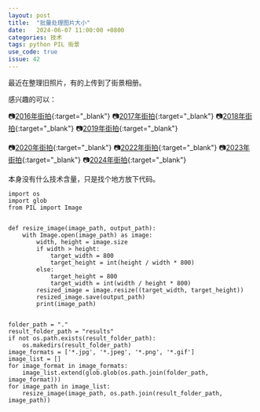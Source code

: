 ```yaml
---
layout: post
title:  "批量处理图片大小"
date:   2024-06-07 11:00:00 +0800
categories: 技术
tags: python PIL 街景
use_code: true
issue: 42
---
```

最近在整理旧照片，有的上传到了街景相册。

感兴趣的可以：

:camera:[2016年街拍](/photos/#street_view_2016){:target="_blank"} :camera:[2017年街拍](/photos/#street_view_2017){:target="_blank"} 
:camera:[2018年街拍](/photos/#street_view_2018){:target="_blank"} :camera:[2019年街拍](/photos/#street_view_2019){:target="_blank"}

:camera:[2020年街拍](/photos/#street_view_2020){:target="_blank"} :camera:[2022年街拍](/photos/#street_view_2022){:target="_blank"} :camera:[2023年街拍](/photos/#street_view_2023){:target="_blank"}    :camera:[2024年街拍](/photos/#street_view_2024){:target="_blank"} 

本身没有什么技术含量，只是找个地方放下代码。

<!--more-->

    import os
    import glob
    from PIL import Image
    
    
    def resize_image(image_path, output_path):
        with Image.open(image_path) as image:
            width, height = image.size
            if width > height:
                target_width = 800
                target_height = int(height / width * 800)
            else:
                target_height = 800
                target_width = int(width / height * 800)
            resized_image = image.resize((target_width, target_height))
            resized_image.save(output_path)
            print(image_path)
    
    
    folder_path = "."
    result_folder_path = "results"
    if not os.path.exists(result_folder_path):
        os.makedirs(result_folder_path)
    image_formats = ['*.jpg', '*.jpeg', '*.png', '*.gif']
    image_list = []
    for image_format in image_formats:
        image_list.extend(glob.glob(os.path.join(folder_path, image_format)))
    for image_path in image_list:
        resize_image(image_path, os.path.join(result_folder_path, image_path))
